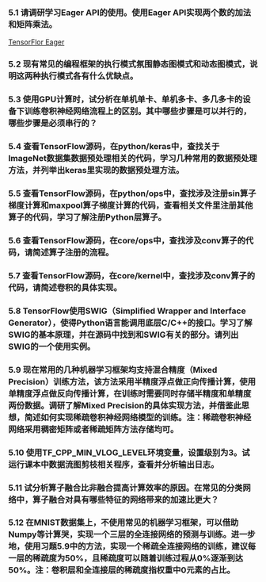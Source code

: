 ### 5.1 请调研学习Eager API的使用。使用Eager API实现两个数的加法和矩阵乘法。

[TensorFlor Eager](https://www.tensorflow.org/guide/eager?hl=zh-cn)



### 5.2 现有常见的编程框架的执行模式氛围静态图模式和动态图模式，说明这两种执行模式各有什么优缺点。

### 5.3 使用GPU计算时，试分析在单机单卡、单机多卡、多几多卡的设备下训练卷积神经网络流程上的区别。其中哪些步骤是可以并行的，哪些步骤是必须串行的？

### 5.4 查看TensorFlow源码，在python/keras中，查找关于ImageNet数据集数据预处理相关的代码，学习几种常用的数据预处理方法，并列举出keras里实现的数据预处理方法。

### 5.5 查看TensorFlow源码，在python/ops中，查找涉及注册sin算子梯度计算和maxpool算子梯度计算的代码，查看相关文件里注册其他算子的代码，学习了解注册Python层算子。

### 5.6 查看TensorFlow源码，在core/ops中，查找涉及conv算子的代码，请简述算子注册的流程。

### 5.7 查看TensorFlow源码，在core/kernel中，查找涉及conv算子的代码，请简述卷积的具体实现。

### 5.8 TensorFlow使用SWIG（Simplified Wrapper and Interface Generator），使得Python语言能调用底层C/C++的接口。学习了解SWIG的基本原理，并在源码中找到和SWIG有关的部分。请列出SWIG的一个使用实例。

### 5.9 现在常用的几种机器学习框架均支持混合精度（Mixed Precision）训练方法，该方法采用半精度浮点做正向传播计算，使用单精度浮点做反向传播计算，在训练时需要同时存储半精度和单精度两份数据。调研了解Mixed Precision的具体实现方法，并借鉴此思想，简述如何实现稀疏卷积神经网络模型的训练。注：稀疏卷积神经网络采用稠密矩阵或者稀疏矩阵方法存储均可。

### 5.10 使用TF_CPP_MIN_VLOG_LEVEL环境变量，设置级别为3。试运行课本中数据流图剪枝相关程序，查看并分析输出日志。

### 5.11 试分析算子融合比非融合提高计算效率的原因。在常见的分类网络中，算子融合对具有哪些特征的网络带来的加速比更大？

### 5.12 在MNIST数据集上，不使用常见的机器学习框架，可以借助Numpy等计算哭，实现一个三层的全连接网络的预测与训练。进一步地，使用习题5.9中的方法，实现一个稀疏全连接网络的训练，建议每一层的稀疏度为50%，且稀疏度可以随着训练过程从0%逐渐到达50%。注：卷积层和全连接层的稀疏度指权重中0元素的占比。